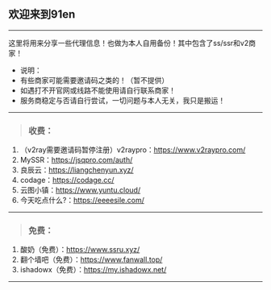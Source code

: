 ## 欢迎来到91en  
--- 
这里将用来分享一些代理信息！也做为本人自用备份！其中包含了ss/ssr和v2商家！  
- 说明：
- 有些商家可能需要邀请码之类的！（暂不提供）  
- 如遇打不开官网或线路不能使用请自行联系商家！     
- 服务商稳定与否请自行尝试，一切问题与本人无关，我只是搬运！  
   
---   

> <h3>收费：</h3>     
1. （v2ray需要邀请码暂停注册）v2raypro：<a href="https://www.v2raypro.com/aff.php?aff=3" target="_blank">https://www.v2raypro.com/</a>   
2. MySSR：<a href="https://jsqpro.com/auth/register?aff=1365" target="_blank">https://jsqpro.com/auth/</a> 
3. 良辰云：<a href="https://liangchenyun.xyz/" target="_blank">https://liangchenyun.xyz/</a>       
4. codage：<a href="https://codage.cc/" target="_blank">https://codage.cc/</a>    
5. 云图小镇：<a href="https://www.yuntu.cloud/" target="_blank">https://www.yuntu.cloud/</a>     
6. 今天吃点什么?：<a href="https://eeeesile.com/" target="_blank">https://eeeesile.com/</a> 

---  

> <h3>免费：</h3>  
1. 酸奶（免费）：<a href="https://www.ssru.xyz/" target="_blank">https://www.ssru.xyz/</a>  
2. 翻个墙吧（免费）：<a href="https://www.fanwall.top/" target="_blank">https://www.fanwall.top/</a>   
3. ishadowx（免费）：<a href="https://my.ishadowx.net/" target="_blank">https://my.ishadowx.net/</a>  

--- 

